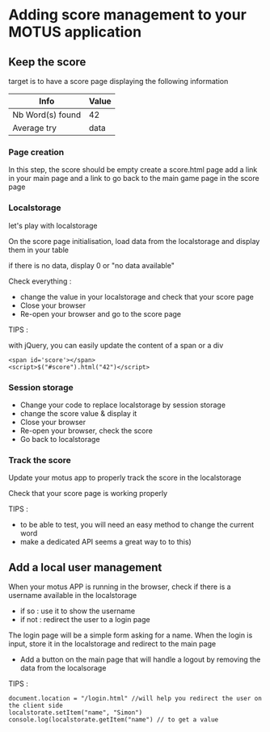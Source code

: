 # Adding score management to your MOTUS application 

## Keep the score

target is to have a score page displaying the following information


Info | Value
-------------|---------------
Nb Word(s) found        | 42
Average try       | data  

### Page creation

In this step, the score should be empty
create a score.html page
add a link in your main page and a link to go back to the main game page in the score page 

### Localstorage

let's play with localstorage

On the score page initialisation, load data from the localstorage and display them in your table

if there is no data, display 0 or "no data available"

Check everything :
- change the value in your localstorage and check that your score page 
- Close your browser
- Re-open your browser and go to the score page

TIPS :

with jQuery, you can easily update the content of a span or a div
```
<span id='score'></span>
<script>$("#score").html("42")</script>
```

### Session storage

- Change your code to replace localstorage by session storage
- change the score value & display it 
- Close your browser
- Re-open your browser, check the score
- Go back to localstorage

### Track the score 

Update your motus app to properly track the score in the localstorage

Check that your score page is working properly

TIPS : 
- to be able to test, you will need an easy method to change the current word
- make a dedicated API seems a great way to to this)
  
## Add a local user management

When your motus APP is running in the browser, check if there is a username available in the localstorage
- if so : use it to show the username
- if not : redirect the user to a login page

The login page will be a simple form asking for a name.
When the login is input, store it in the localstorage and redirect to the main page

- Add a button on the main page that will handle a logout by removing the data from the localsorage


TIPS :
```
document.location = "/login.html" //will help you redirect the user on the client side
localstorate.setItem("name", "Simon")
console.log(localstorate.getItem("name") // to get a value
```
 